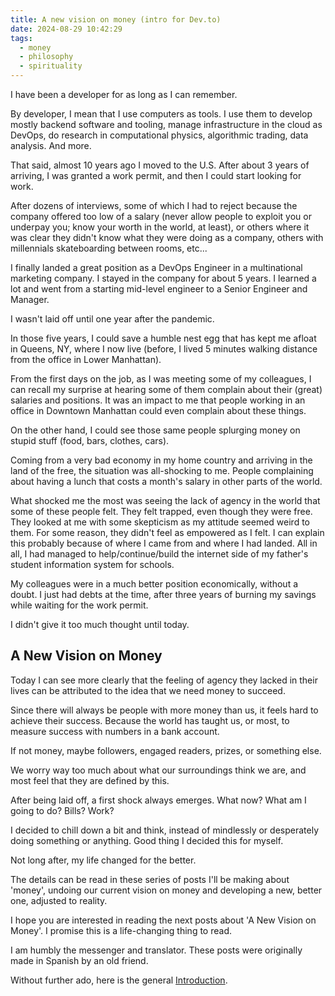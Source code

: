 ```yaml
---
title: A new vision on money (intro for Dev.to)
date: 2024-08-29 10:42:29
tags:
  - money
  - philosophy
  - spirituality
---
```

I have been a developer for as long as I can remember.

By developer, I mean that I use computers as tools. I use them to develop mostly backend software and tooling, manage infrastructure in the cloud as DevOps, do research in computational physics, algorithmic trading, data analysis. And more.

That said, almost 10 years ago I moved to the U.S. After about 3 years of arriving, I was granted a work permit, and then I could start looking for work.

After dozens of interviews, some of which I had to reject because the company offered too low of a salary (never allow people to exploit you or underpay you; know your worth in the world, at least), or others where it was clear they didn't know what they were doing as a company, others with millennials skateboarding between rooms, etc...

I finally landed a great position as a DevOps Engineer in a multinational marketing company. I stayed in the company for about 5 years. I learned a lot and went from a starting mid-level engineer to a Senior Engineer and Manager.

I wasn't laid off until one year after the pandemic.

In those five years, I could save a humble nest egg that has kept me afloat in Queens, NY, where I now live (before, I lived 5 minutes walking distance from the office in Lower Manhattan).

From the first days on the job, as I was meeting some of my colleagues, I can recall my surprise at hearing some of them complain about their (great) salaries and positions. It was an impact to me that people working in an office in Downtown Manhattan could even complain about these things.

On the other hand, I could see those same people splurging money on stupid stuff (food, bars, clothes, cars).

Coming from a very bad economy in my home country and arriving in the land of the free, the situation was all-shocking to me. People complaining about having a lunch that costs a month's salary in other parts of the world.

What shocked me the most was seeing the lack of agency in the world that some of these people felt. They felt trapped, even though they were free. They looked at me with some skepticism as my attitude seemed weird to them. For some reason, they didn't feel as empowered as I felt. I can explain this probably because of where I came from and where I had landed. All in all, I had managed to help/continue/build the internet side of my father's student information system for schools.

My colleagues were in a much better position economically, without a doubt. I just had debts at the time, after three years of burning my savings while waiting for the work permit.

I didn't give it too much thought until today.

## A New Vision on Money
Today I can see more clearly that the feeling of agency they lacked in their lives can be attributed to the idea that we need money to succeed.

Since there will always be people with more money than us, it feels hard to achieve their success. Because the world has taught us, or most, to measure success with numbers in a bank account.

If not money, maybe followers, engaged readers, prizes, or something else.

We worry way too much about what our surroundings think we are, and most feel that they are defined by this.

After being laid off, a first shock always emerges. What now? What am I going to do? Bills? Work?

I decided to chill down a bit and think, instead of mindlessly or desperately doing something or anything. Good thing I decided this for myself.

Not long after, my life changed for the better.

The details can be read in these series of posts I'll be making about 'money', undoing our current vision on money and developing a new, better one, adjusted to reality.

I hope you are interested in reading the next posts about 'A New Vision on Money'. I promise this is a life-changing thing to read.

I am humbly the messenger and translator. These posts were originally made in Spanish by an old friend.

Without further ado, here is the general [Introduction](https://anrodriguez.substack.com/p/introductionhtml).